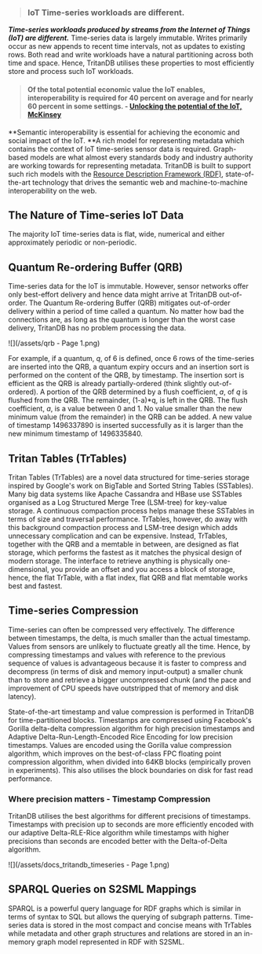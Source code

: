 > ### IoT Time-series workloads are different.

_**Time-series workloads produced by streams from the Internet of Things \(IoT\) are different.**_ Time-series data is largely immutable. Writes primarily occur as new appends to recent time intervals, not as updates to existing rows. Both read and write workloads have a natural partitioning across both time and space. Hence, TritanDB utilises these properties to most efficiently store and process such IoT workloads.

> #### Of the total potential economic value the IoT enables, interoperability is required for 40 percent on average and for nearly 60 percent in some settings. - [Unlocking the potential of the IoT, McKinsey](http://www.mckinsey.com/business-functions/digital-mckinsey/our-insights/the-internet-of-things-the-value-of-digitizing-the-physical-world)

**Semantic interoperability is essential for achieving the economic and social impact of the IoT. **A rich model for representing metadata which contains the context of IoT time-series sensor data is required. Graph-based models are what almost every standards body and industry authority are working towards for representing metadata. TritanDB is built to support such rich models with the [Resource Description Framework \(RDF\)](https://www.w3.org/RDF/), state-of-the-art technology that drives the semantic web and machine-to-machine interoperability on the web.

## The Nature of Time-series IoT Data

The majority IoT time-series data is flat, wide, numerical and either approximately periodic or non-periodic.

## Quantum Re-ordering Buffer \(QRB\)

Time-series data for the IoT is immutable. However, sensor networks offer only best-effort delivery and hence data might arrive at TritanDB out-of-order. The Quantum Re-ordering Buffer \(QRB\) mitigates out-of-order delivery within a period of time called a quantum. No matter how bad the connections are, as long as the quantum is longer than the worst case delivery, TritanDB has no problem processing the data.

![](/assets/qrb - Page 1.png)

For example, if a quantum, _q_, of 6 is defined, once 6 rows of the time-series are inserted into the QRB, a quantum expiry occurs and an insertion sort is performed on the content of the QRB, by timestamp. The insertion sort is efficient as the QRB is already partially-ordered (think slightly out-of-ordered). A portion of the QRB determined by a flush coefficient, _a_, of _q_ is flushed from the QRB. The remainder, (1-a)*q, is left in the QRB. The flush coefficient, _a_, is a value between 0 and 1. No value smaller than the new minimum value (from the remainder) in the QRB can be added. A new value of timestamp 1496337890 is inserted successfully as it is larger than the new minimum timestamp of 1496335840.

## Tritan Tables \(TrTables\)

Tritan Tables \(TrTables\) are a novel data structured for time-series storage inspired by Google's work on BigTable and Sorted String Tables \(SSTables\). Many big data systems like Apache Cassandra and HBase use SSTables organised as a Log Structured Merge Tree \(LSM-tree\) for key-value storage. A continuous compaction process helps manage these SSTables in terms of size and traversal performance. TrTables, however, do away with this background compaction process and LSM-tree design which adds unnecessary complication and can be expensive. Instead, TrTables, together with the QRB and a memtable in between, are designed as flat storage, which performs the fastest as it matches the physical design of modern storage. The interface to retrieve anything is physically one-dimensional, you provide an offset and you access a block of storage, hence, the flat TrTable, with a flat index, flat QRB and flat memtable works best and fastest.

## Time-series Compression

Time-series can often be compressed very effectively. The difference between timestamps, the delta, is much smaller than the actual timestamp. Values from sensors are unlikely to fluctuate greatly all the time. Hence, by compressing timestamps and values with reference to the previous sequence of values is advantageous because it is faster to compress and decompress (in terms of disk and memory input-output) a smaller chunk than to store and retrieve a bigger uncompressed chunk (and the pace and improvement of CPU speeds have outstripped that of memory and disk latency).

State-of-the-art timestamp and value compression is performed in TritanDB for time-partitioned blocks. Timestamps are compressed using Facebook's Gorilla delta-delta compression algorithm for high precision timestamps and Adaptive Delta-Run-Length-Encoded Rice Encoding for low precision timestamps. Values are encoded using the Gorilla value compression algorithm, which improves on the best-of-class FPC floating point compression algorithm, when divided into 64KB blocks (empirically proven in experiments). This also utilises the block boundaries on disk for fast read performance.

### Where precision matters - Timestamp Compression

TritanDB utilises the best algorithms for different precisions of timestamps. Timestamps with precision up to seconds are more efficiently encoded with our adaptive Delta-RLE-Rice algorithm while timestamps with higher precisions than seconds are encoded better with the Delta-of-Delta algorithm.

![](/assets/docs_tritandb_timeseries - Page 1.png)

## SPARQL Queries on S2SML Mappings

SPARQL is a powerful query language for RDF graphs which is similar in terms of syntax to SQL but allows the querying of subgraph patterns. Time-series data is stored in the most compact and concise means with TrTables while metadata and other graph structures and relations are stored in an in-memory graph model represented in RDF with S2SML.

